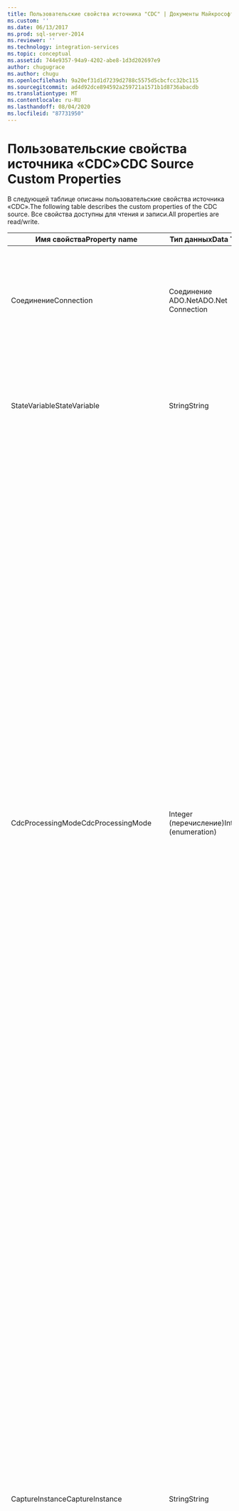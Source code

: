 ```yaml
---
title: Пользовательские свойства источника "CDC" | Документы Майкрософт
ms.custom: ''
ms.date: 06/13/2017
ms.prod: sql-server-2014
ms.reviewer: ''
ms.technology: integration-services
ms.topic: conceptual
ms.assetid: 744e9357-94a9-4202-abe8-1d3d202697e9
author: chugugrace
ms.author: chugu
ms.openlocfilehash: 9a20ef31d1d7239d2788c5575d5cbcfcc32bc115
ms.sourcegitcommit: ad4d92dce894592a259721a1571b1d8736abacdb
ms.translationtype: MT
ms.contentlocale: ru-RU
ms.lasthandoff: 08/04/2020
ms.locfileid: "87731950"
---
```

# <a name="cdc-source-custom-properties"></a><span data-ttu-id="736ef-102">Пользовательские свойства источника «CDC»</span><span class="sxs-lookup"><span data-stu-id="736ef-102">CDC Source Custom Properties</span></span>
  <span data-ttu-id="736ef-103">В следующей таблице описаны пользовательские свойства источника «CDC».</span><span class="sxs-lookup"><span data-stu-id="736ef-103">The following table describes the custom properties of the CDC source.</span></span> <span data-ttu-id="736ef-104">Все свойства доступны для чтения и записи.</span><span class="sxs-lookup"><span data-stu-id="736ef-104">All properties are read/write.</span></span>  
  
|<span data-ttu-id="736ef-105">Имя свойства</span><span class="sxs-lookup"><span data-stu-id="736ef-105">Property name</span></span>|<span data-ttu-id="736ef-106">Тип данных</span><span class="sxs-lookup"><span data-stu-id="736ef-106">Data Type</span></span>|<span data-ttu-id="736ef-107">Description</span><span class="sxs-lookup"><span data-stu-id="736ef-107">Description</span></span>|  
|-------------------|---------------|-----------------|  
|<span data-ttu-id="736ef-108">Соединение</span><span class="sxs-lookup"><span data-stu-id="736ef-108">Connection</span></span>|<span data-ttu-id="736ef-109">Соединение ADO.Net</span><span class="sxs-lookup"><span data-stu-id="736ef-109">ADO.Net Connection</span></span>|<span data-ttu-id="736ef-110">Соединение ADO.NET с базой данных CDC [!INCLUDE[ssCurrent](../../includes/sscurrent-md.md)] для доступа к таблицам изменений.</span><span class="sxs-lookup"><span data-stu-id="736ef-110">An ADO.NET connection to the [!INCLUDE[ssCurrent](../../includes/sscurrent-md.md)] CDC database for access to the change tables.</span></span>|  
|<span data-ttu-id="736ef-111">StateVariable</span><span class="sxs-lookup"><span data-stu-id="736ef-111">StateVariable</span></span>|<span data-ttu-id="736ef-112">String</span><span class="sxs-lookup"><span data-stu-id="736ef-112">String</span></span>|<span data-ttu-id="736ef-113">Строковая переменная пакета служб SSIS, которая поддерживает состояние CDC текущего прогона CDC.</span><span class="sxs-lookup"><span data-stu-id="736ef-113">An SSIS string package variable that maintains the CDC state of the current CDC run.</span></span>|  
|<span data-ttu-id="736ef-114">CdcProcessingMode</span><span class="sxs-lookup"><span data-stu-id="736ef-114">CdcProcessingMode</span></span>|<span data-ttu-id="736ef-115">Integer (перечисление)</span><span class="sxs-lookup"><span data-stu-id="736ef-115">Integer (enumeration)</span></span>|<span data-ttu-id="736ef-116">Этот режим определяет, как осуществляется обработка.</span><span class="sxs-lookup"><span data-stu-id="736ef-116">This mode determines how processing is handled.</span></span> <span data-ttu-id="736ef-117">Возможными параметрами являются **Все**, **Все со старыми значениями**, **Суммарные**, **Суммарные с маской обновления**и **Суммарные со слиянием**.</span><span class="sxs-lookup"><span data-stu-id="736ef-117">The possible options are **All**, **All with old values**, **Net**, **Net with update mask**, and **Net with merge**.</span></span><br /><br /> <span data-ttu-id="736ef-118">Режимы, названия которых начинаются со слова «Все», возвращают все изменения, а режимы со словом «Суммарные» возвращают только суммарные изменения.</span><span class="sxs-lookup"><span data-stu-id="736ef-118">Modes that start with All return all changes and modes that start with Net return net changes only.</span></span><br /><br /> <span data-ttu-id="736ef-119">Таблицы без первичного ключа могут принимать только значения ALL.</span><span class="sxs-lookup"><span data-stu-id="736ef-119">Tables without a primary key can take the ALL values only.</span></span><br /><br /> <span data-ttu-id="736ef-120">Режим **Суммарные с маской обновления** добавляет столбцы логических значений с шаблоном имени **__$\<column-name>\__Changed**, которые указывают измененные столбцы в текущей строке изменения.</span><span class="sxs-lookup"><span data-stu-id="736ef-120">**Net with Update Mask** adds boolean columns with the name pattern **__$\<column-name>\__Changed** that indicate changed columns in the current change row.</span></span><br /><br /> <span data-ttu-id="736ef-121">Дополнительные сведения о значениях этого свойства см. в разделе [Редактор источника "CDC" (страница "Диспетчер соединений")](../cdc-source-editor-connection-manager-page.md).</span><span class="sxs-lookup"><span data-stu-id="736ef-121">For additional information about the values for this property, see [CDC Source Editor &#40;Connection Manager Page&#41;](../cdc-source-editor-connection-manager-page.md).</span></span>|  
|<span data-ttu-id="736ef-122">CaptureInstance</span><span class="sxs-lookup"><span data-stu-id="736ef-122">CaptureInstance</span></span>|<span data-ttu-id="736ef-123">String</span><span class="sxs-lookup"><span data-stu-id="736ef-123">String</span></span>|<span data-ttu-id="736ef-124">Имя экземпляра отслеживания CDC с таблицей CDC, подлежащей считыванию.</span><span class="sxs-lookup"><span data-stu-id="736ef-124">The name of the CDC capture instance with the CDC table to be read.</span></span> <span data-ttu-id="736ef-125">Отслеживаемая исходная таблица может иметь один или два отслеживаемых экземпляра для обеспечения возможности беспрепятственных переходов определения таблицы во время изменений схемы.</span><span class="sxs-lookup"><span data-stu-id="736ef-125">A captured source table can have one or two captured instances to handle seamless transitioning of table definition through schema changes.</span></span> <span data-ttu-id="736ef-126">Если для исходной таблицы отслеживания определено больше одного экземпляра отслеживания, выберите экземпляр отслеживания, который должен здесь использоваться.</span><span class="sxs-lookup"><span data-stu-id="736ef-126">If more than one capture instance is defined for the source table being captured, select the capture instance you want to use here.</span></span> <span data-ttu-id="736ef-127">По умолчанию экземпляр отслеживания для таблицы [схема].[таблица] имеет имя \<schema>_\<table>, но фактически используемые экземпляры отслеживания могут иметь другие имена.</span><span class="sxs-lookup"><span data-stu-id="736ef-127">The default capture instance name for a table [schema].[table] is \<schema>_\<table> but that actual capture instance names in use may be different.</span></span> <span data-ttu-id="736ef-128">Таблицей, откуда фактически считываются данные, является таблица CDC **cdc .\<capture-instance>_CT**.</span><span class="sxs-lookup"><span data-stu-id="736ef-128">The actual table that is read from is the CDC table **cdc .\<capture-instance>_CT**.</span></span>|  
|<span data-ttu-id="736ef-129">ReprocessingIndicator</span><span class="sxs-lookup"><span data-stu-id="736ef-129">ReprocessingIndicator</span></span>|<span data-ttu-id="736ef-130">Логическое</span><span class="sxs-lookup"><span data-stu-id="736ef-130">Boolean</span></span>|<span data-ttu-id="736ef-131">Значение, которое указывает, добавляется ли столбец **__$reprocessing** .</span><span class="sxs-lookup"><span data-stu-id="736ef-131">A value that specifies whether to add the **__$reprocessing** column.</span></span> <span data-ttu-id="736ef-132">Этот специальный выходной столбец позволяет разработчикам служб SSIS трактовать ошибки согласованности по-другому при работе с начальным диапазоном обработки.</span><span class="sxs-lookup"><span data-stu-id="736ef-132">This special output column lets the SSIS developer handle consistency errors differently when working on the Initial Processing Range.</span></span><br /><br /> <span data-ttu-id="736ef-133">Если задано значение **true**, добавляется столбец  **__$reprocessing** .</span><span class="sxs-lookup"><span data-stu-id="736ef-133">If **true**, the  **__$reprocessing** column is added.</span></span><br /><br /> <span data-ttu-id="736ef-134">Значением этого столбца является **true** , если диапазон обработки CDC перекрывается с начальным диапазоном обработки (диапазоном номеров LSN, соответствующим периоду начальной загрузки) или если диапазон обработки CDC обрабатывается повторно вслед за ошибкой в предыдущем прогоне.</span><span class="sxs-lookup"><span data-stu-id="736ef-134">This column value is **true** when the CDC processing range overlaps with the initial processing range (the range of LSNs corresponding to the period of initial load) or when a CDC processing range is reprocessed following an error in a previous run.</span></span> <span data-ttu-id="736ef-135">Этот столбец индикатора позволяет разработчику служб SSIS трактовать ошибки иначе при повторной обработке изменений (например, пропускать действия наподобие удаления несуществующей строки или вставки, которая окончилась неудачей из-за дублирующегося ключа).</span><span class="sxs-lookup"><span data-stu-id="736ef-135">This indicator column lets the SSIS developer handle errors differently when reprocessing changes (for example, actions such as a delete of a non-existing row and an insert that failed on a duplicate key can be ignored).</span></span><br /><br /> <span data-ttu-id="736ef-136">Значение по умолчанию — **false**.</span><span class="sxs-lookup"><span data-stu-id="736ef-136">The default value is **false**.</span></span>|  
|<span data-ttu-id="736ef-137">CommandTimeout</span><span class="sxs-lookup"><span data-stu-id="736ef-137">CommandTimeout</span></span>|<span data-ttu-id="736ef-138">Целое число</span><span class="sxs-lookup"><span data-stu-id="736ef-138">Integer</span></span>|<span data-ttu-id="736ef-139">Это значение указывает время ожидания (в секундах), которое используется при взаимодействии с базой данных [!INCLUDE[ssCurrent](../../includes/sscurrent-md.md)] .</span><span class="sxs-lookup"><span data-stu-id="736ef-139">This value indicates the timeout (in seconds) to use when communicating with the [!INCLUDE[ssCurrent](../../includes/sscurrent-md.md)] database.</span></span> <span data-ttu-id="736ef-140">Это значение используется в тех случаях, если время ответа из базы данных весьма продолжительно и значение по умолчанию (30 секунд) является недостаточным.</span><span class="sxs-lookup"><span data-stu-id="736ef-140">This value is used where the response time from the database is very slow and the default value(30 seconds) is not enough.</span></span>|  
  
 <span data-ttu-id="736ef-141">Дополнительные сведения об источнике CDC см. в разделе [CDC Source](cdc-source.md).</span><span class="sxs-lookup"><span data-stu-id="736ef-141">For more information about the CDC source, see [CDC Source](cdc-source.md).</span></span>  
  
  
